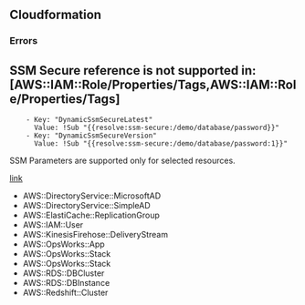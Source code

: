 
## Cloudformation



### Errors

## SSM Secure reference is not supported in: [AWS::IAM::Role/Properties/Tags,AWS::IAM::Role/Properties/Tags]
        - Key: "DynamicSsmSecureLatest"
          Value: !Sub "{{resolve:ssm-secure:/demo/database/password}}"
        - Key: "DynamicSsmSecureVersion"
          Value: !Sub "{{resolve:ssm-secure:/demo/database/password:1}}"

SSM Parameters are supported only for selected resources.

[link](https://docs.aws.amazon.com/AWSCloudFormation/latest/UserGuide/dynamic-references.html#template-parameters-dynamic-patterns-resources)

- AWS::DirectoryService::MicrosoftAD
- AWS::DirectoryService::SimpleAD
- AWS::ElastiCache::ReplicationGroup
- AWS::IAM::User
- AWS::KinesisFirehose::DeliveryStream
- AWS::OpsWorks::App
- AWS::OpsWorks::Stack
- AWS::OpsWorks::Stack
- AWS::RDS::DBCluster
- AWS::RDS::DBInstance
- AWS::Redshift::Cluster